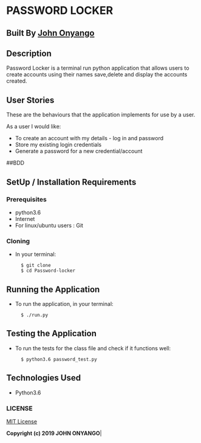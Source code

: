 # PASSWORD LOCKER

## Built By [John Onyango]()

## Description
Password Locker is a terminal run python application that allows users to create accounts using their names save,delete and display the accounts created.

## User Stories
These are the behaviours that the application implements for use by a user.

As a user I would like:
* To create an account with my details - log in and password
* Store my existing login credentials
* Generate a password for a new credential/account

##BDD

## SetUp / Installation Requirements
### Prerequisites
* python3.6
* Internet
* For linux/ubuntu users : Git


### Cloning
* In your terminal:

        $ git clone 
        $ cd Password-locker

## Running the Application
* To run the application, in your terminal:

        $ ./run.py


## Testing the Application
* To run the tests for the class file and check if it functions well:

        $ python3.6 password_test.py

## Technologies Used
* Python3.6

### LICENSE
[MIT License](https://choosealicense.com/licenses/mit/#)


 __Copyright (c) 2019 JOHN ONYANGO__|